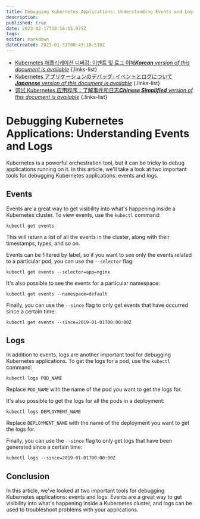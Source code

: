 ```yaml
---
title: Debugging Kubernetes Applications: Understanding Events and Logs
description: 
published: true
date: 2023-02-17T18:16:15.975Z
tags: 
editor: markdown
dateCreated: 2023-01-31T00:43:18.510Z
---
```


- [Kubernetes 애플리케이션 디버깅: 이벤트 및 로그 이해***Korean** version of this document is available*](/ko/Knowledge-base/Kubernetes/debugging-kubernetes-applications-understanding-events-and-logs)
{.links-list}
- [Kubernetes アプリケーションのデバッグ: イベントとログについて***Japanese** version of this document is available*](/ja/Knowledge-base/Kubernetes/debugging-kubernetes-applications-understanding-events-and-logs)
{.links-list}
- [调试 Kubernetes 应用程序：了解事件和日志***Chinese Simplified** version of this document is available*](/zh/Knowledge-base/Kubernetes/debugging-kubernetes-applications-understanding-events-and-logs)
{.links-list}


# Debugging Kubernetes Applications: Understanding Events and Logs

Kubernetes is a powerful orchestration tool, but it can be tricky to debug applications running on it. In this article, we'll take a look at two important tools for debugging Kubernetes applications: events and logs.

## Events

Events are a great way to get visibility into what's happening inside a Kubernetes cluster. To view events, use the `kubectl` command:

```
kubectl get events
```

This will return a list of all the events in the cluster, along with their timestamps, types, and so on.

Events can be filtered by label, so if you want to see only the events related to a particular pod, you can use the `--selector` flag:

```
kubectl get events --selector=app=nginx
```

It's also possible to see the events for a particular namespace:

```
kubectl get events --namespace=default
```

Finally, you can use the `--since` flag to only get events that have occurred since a certain time:

```
kubectl get events --since=2019-01-01T00:00:00Z
```

## Logs

In addition to events, logs are another important tool for debugging Kubernetes applications. To get the logs for a pod, use the `kubectl` command:

```
kubectl logs POD_NAME
```

Replace `POD_NAME` with the name of the pod you want to get the logs for.

It's also possible to get the logs for all the pods in a deployment:

```
kubectl logs DEPLOYMENT_NAME
```

Replace `DEPLOYMENT_NAME` with the name of the deployment you want to get the logs for.

Finally, you can use the `--since` flag to only get logs that have been generated since a certain time:

```
kubectl logs --since=2019-01-01T00:00:00Z
```

## Conclusion

In this article, we've looked at two important tools for debugging Kubernetes applications: events and logs. Events are a great way to get visibility into what's happening inside a Kubernetes cluster, and logs can be used to troubleshoot problems with your applications.